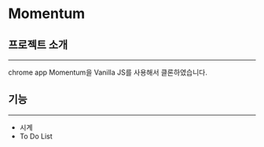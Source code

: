 # Momentum

## 프로젝트 소개

---

chrome app Momentum을 Vanilla JS를 사용해서 클론하였습니다.

## 기능

---

- 시계
- To Do List
